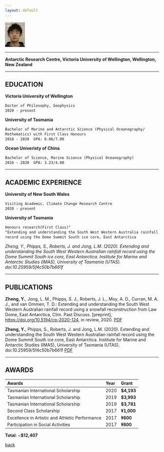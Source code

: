 ```yaml
---
layout: default
---
```



<img src="/assets/yz.png" style="max-height: 80px">   

* * *

**Antarctic Research Centre, Victoria University of Wellington, Wellington, New Zealand**


* * *

## EDUCATION

**Victoria University of Wellington** 

    Doctor of Philosophy, Geophysics                     
    2020 - present 


**University of Tasmania**  

    Bachelor of Marine and Antarctic Science (Physical Oceanography/ Mathematics) with First Class Honours
    2018 - 2020  GPA: 6.06/7.00
    
**Ocean Univeristy of China**

    Bachelor of Science, Marine Science (Physical Oceanography)
    2016 - 2020  GPA: 3.23/4.00

* * *

## ACADEMIC EXPERIENCE

**University of New South Wales**

    Visiting Academic, Climate Change Research Centre
    2020 - present

**University of Tasmania**

    Honours research(First Class)^
    ^Extending and understanding the South West Western Australia rainfall record using the Dome Summit South ice core, East Antarctica

_Zheng, Y., Phipps, S., Roberts, J. and Jong, L.M. (2020). Extending and understanding the South West Western Australian rainfall record using the Dome Summit South ice core, East Antarctica. Institute for Marine and Antarctic Studies (IMAS), University of Tasmania (UTAS). doi:10.25959/5f4c50b7b661f_

* * *

## PUBLICATIONS 

**Zheng, Y.**, Jong, L. M., Phipps, S. J., Roberts, J. L., Moy, A. D., Curran, M. A. J., and van Ommen, T. D.: Extending and understanding the South West Western Australian rainfall record using a snowfall reconstruction from Law Dome, East Antarctica, Clim. Past Discuss. [preprint], https://doi.org/10.5194/cp-2020-124, in review, 2020.
[PDF](https://cp.copernicus.org/preprints/cp-2020-124/cp-2020-124.pdf)

**Zheng, Y.**, Phipps, S., Roberts, J. and Jong, L.M. (2020). Extending and understanding the South West Western Australian rainfall record using the Dome Summit South ice core, East Antarctica. Institute for Marine and Antarctic Studies (IMAS), University of Tasmania (UTAS). doi:10.25959/5f4c50b7b661f
[PDF](https://data.imas.utas.edu.au/attachments/47848595-038b-46b3-ba75-6f52d5295a62/Thesis_Yaowen_ZHENG.pdf)

* * *

## AWARDS

| Awards                                        | Year | Grant      |
|:----------------------------------------------|:-----|:-----------|
|Tasmanian International Scholarship            | 2020 | **$4,193** |
|Tasmanian International Scholarship            | 2019 | **$3,993** |
|Tasmanian International Scholarship            | 2019 | **$3,781** |
|Second Class Scholarship                       | 2017 | **¥1,000** | 
|Excellence in Artistic and Athletic Performance| 2017 | **¥600**   |
|Participation in Social Activities             | 2017 | **¥600**   |

**Total**: ~**$12,407**



[back](./)
